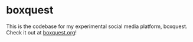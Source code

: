 # boxquest

This is the codebase for my experimental social media platform, boxquest. Check it out at [boxquest.org](https://boxquest.org)!
